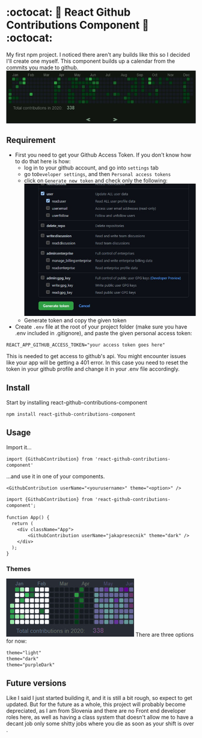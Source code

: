 # :octocat: :date: React Github Contributions Component :date: :octocat:
My first npm project. I noticed there aren't any builds like this so I decided I'll create one myself. This component builds up a calendar from the commits you made to github.
![Component's screenshot](/image/ghcc-screenshot.jpg)

## Requirement
* First you need to get your Github Access Token. If you don't know how to do that here is how: 
    * log in to your github account, and go into `settings` tab
    * go to`Developer settings`, and then `Personal access tokens`
    * click on `Generate new token` and check only the following:
        ![Generating token](/image/generate-token.jpg)
    * Generate token and copy the given token
* Create `.env` file at the root of your project folder (make sure you have .env included in .gitignore), and paste the given personal access token:
```
REACT_APP_GITHUB_ACCESS_TOKEN="your access token goes here"
```
This is needed to get access to github's api. You might encounter issues like your app will be getting a 401 error. In this case you need to reset the token in your github profile and change it in your .env file accordingly.

## Install
Start by installing react-github-contributions-component
```
npm install react-github-contributions-component
```

## Usage
Import it...
``` 
import {GithubContribution} from 'react-github-contributions-component'
```

...and use it in one of your components.
```
<GithubContribution userName="<yourusername>" theme="<option>" />
```
```
import {GithubContribution} from 'react-github-contributions-component';

function App() {
  return (
    <div className="App">
        <GithubContribution userName="jakapresecnik" theme="dark" />
    </div>
  );
}
```
### Themes
![Theme examples](/image/themes.jpg)
There are three options for now:
```
theme="light"
theme="dark"
theme="purpleDark"
```

## Future versions
Like I said I just started building it, and it is still a bit rough, so expect to get updated. But for the future as a whole, this project will probably become depreciated, as I am from Slovenia and there are no Front end developer roles here, as well as having a class system that doesn't allow me to have a decant job only some shitty jobs where you die as soon as your shift is over .
    